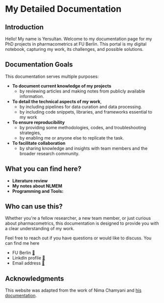 # My Detailed Documentation

## Introduction

Hello! My name is Yersultan. Welcome to my documentation page for my PhD projects in pharmacometrics at FU Berlin. This portal is my digital notebook, capturing my work, its challenges, and possible solutions.

## Documentation Goals

This documentation serves multiple purposes:

- **To document current knowledge of my projects**
    - by reviewing articles and making notes from publicly available information.
- **To detail the technical aspects of my work**,
    - by including pipelines for data curation and data processing.
    - by including code snippets, libraries, and frameworks essential to my work
- **To ensure reproducibility** 
    - by providing some methodologies, codes, and troubleshooting strategies, 
    - by enabling me or anyone else to replicate the task.
- **To facilitate collaboration** 
    - by sharing knowledge and insights with team members and the broader research community.

## What you can find here?

- **Literature review**
- **My notes about NLMEM**
- **Programming and Tools:** 

## Who can use this?

Whether you're a fellow researcher, a new team member, or just curious about pharmacometrics, this documentation is designed to provide you with a clear understanding of my work.

Feel free to reach out if you have questions or would like to discuss. You can find me here 

- FU Berlin [🔗](https://www.bcp.fu-berlin.de/pharmazie/faecher/klinische_pharmazie/arbeitsgruppe_kloft/mitarbeiter/Doktoranden_innen/Yersultan_Mirasbekov) 
- LinkdIn profile [🔗](https://www.linkedin.com/in/yersultan-m/)
- Email address [🔗](mailto:yersultan.mirasbekov@fu-berlin.de)

## Acknowledgments 

This website was adapted from the work of Nima Chamyani and [his documentation](https://github.com/NeuroGranberg/Nima_Documentation). 
